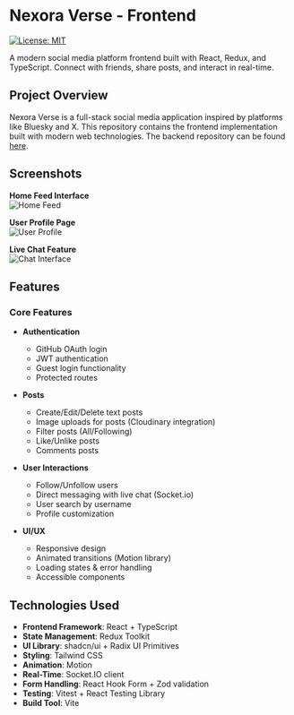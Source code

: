 # Nexora Verse - Frontend

[![License: MIT](https://img.shields.io/badge/License-MIT-yellow.svg)](https://opensource.org/licenses/MIT)

A modern social media platform frontend built with React, Redux, and TypeScript. Connect with friends, share posts, and interact in real-time.

## Project Overview

Nexora Verse is a full-stack social media application inspired by platforms like Bluesky and X. This repository contains the frontend implementation built with modern web technologies. The backend repository can be found [here](https://github.com/oxamyt/nexora-verse-backend).

## Screenshots

**Home Feed Interface**  
![Home Feed](https://res.cloudinary.com/dehoidlo0/image/upload/v1742149302/nexora%20images/zodu8pgucvhvh4cqmiji.png)

**User Profile Page**  
![User Profile](https://res.cloudinary.com/dehoidlo0/image/upload/v1742149301/nexora%20images/poahietxrf65nfujukko.png)

**Live Chat Feature**  
![Chat Interface](https://res.cloudinary.com/dehoidlo0/image/upload/v1742149301/nexora%20images/be6icix0tyqa3xgrfdtg.png)

## Features

### Core Features

- **Authentication**

  - GitHub OAuth login
  - JWT authentication
  - Guest login functionality
  - Protected routes

- **Posts**

  - Create/Edit/Delete text posts
  - Image uploads for posts (Cloudinary integration)
  - Filter posts (All/Following)
  - Like/Unlike posts
  - Comments posts

- **User Interactions**

  - Follow/Unfollow users
  - Direct messaging with live chat (Socket.io)
  - User search by username
  - Profile customization

- **UI/UX**
  - Responsive design
  - Animated transitions (Motion library)
  - Loading states & error handling
  - Accessible components

## Technologies Used

- **Frontend Framework**: React + TypeScript
- **State Management**: Redux Toolkit
- **UI Library**: shadcn/ui + Radix UI Primitives
- **Styling**: Tailwind CSS
- **Animation**: Motion
- **Real-Time**: Socket.IO client
- **Form Handling**: React Hook Form + Zod validation
- **Testing**: Vitest + React Testing Library
- **Build Tool**: Vite
